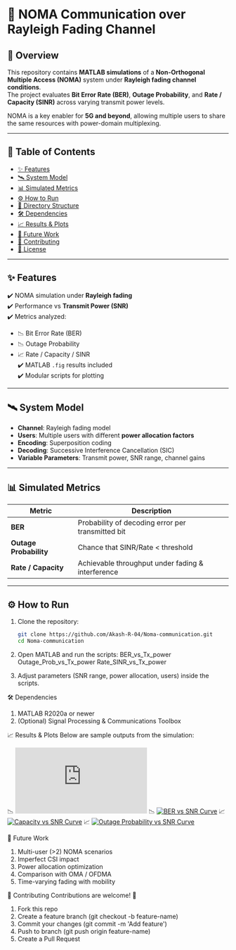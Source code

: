# 🚀 NOMA Communication over Rayleigh Fading Channel

## 📖 Overview

This repository contains **MATLAB simulations** of a **Non-Orthogonal Multiple Access (NOMA)** system under **Rayleigh fading channel conditions**.  
The project evaluates **Bit Error Rate (BER)**, **Outage Probability**, and **Rate / Capacity (SINR)** across varying transmit power levels.  

NOMA is a key enabler for **5G and beyond**, allowing multiple users to share the same resources with power-domain multiplexing.

---

## 📌 Table of Contents
- [✨ Features](#-features)
- [🛰️ System Model](#️-system-model)
- [📊 Simulated Metrics](#-simulated-metrics)
- [⚙️ How to Run](#️-how-to-run)
- [📂 Directory Structure](#-directory-structure)
- [🛠️ Dependencies](#️-dependencies)
- [📈 Results & Plots](#-results--plots)
- [🔮 Future Work](#-future-work)
- [🤝 Contributing](#-contributing)
- [📜 License](#-license)

---

## ✨ Features

✔️ NOMA simulation under **Rayleigh fading**  
✔️ Performance vs **Transmit Power (SNR)**  
✔️ Metrics analyzed:  
   - 📉 Bit Error Rate (BER)  
   - 📉 Outage Probability  
   - 📈 Rate / Capacity / SINR  
✔️ MATLAB `.fig` results included  
✔️ Modular scripts for plotting  

---

## 🛰️ System Model

- **Channel**: Rayleigh fading model  
- **Users**: Multiple users with different **power allocation factors**  
- **Encoding**: Superposition coding  
- **Decoding**: Successive Interference Cancellation (SIC)  
- **Variable Parameters**: Transmit power, SNR range, channel gains  

---

## 📊 Simulated Metrics

| Metric              | Description                                                                 |
|---------------------|-----------------------------------------------------------------------------|
| **BER**             | Probability of decoding error per transmitted bit                          |
| **Outage Probability** | Chance that SINR/Rate < threshold                                         |
| **Rate / Capacity** | Achievable throughput under fading & interference                          |

---

## ⚙️ How to Run

1. Clone the repository:
   ```bash
   git clone https://github.com/Akash-R-04/Noma-communication.git
   cd Noma-communication
   
2. Open MATLAB and run the scripts:
BER_vs_Tx_power
Outage_Prob_vs_Tx_power
Rate_SINR_vs_Tx_power

3. Adjust parameters (SNR range, power allocation, users) inside the scripts.

🛠️ Dependencies
1. MATLAB R2020a or newer
2. (Optional) Signal Processing & Communications Toolbox

📈 Results & Plots
Below are sample outputs from the simulation:

📉 [![SNR vs Transmit power](https://github.com/Akash-R-04/Noma-communication/blob/main/Figure_8_1%20(1).fig)]()
📉 [![BER vs SNR Curve]()]()
📈 [![Capacity vs SNR Curve]()]()
📈 [![Outage Probability vs SNR Curve]()]()

🔮 Future Work
1. Multi-user (>2) NOMA scenarios
2. Imperfect CSI impact
3. Power allocation optimization
4. Comparison with OMA / OFDMA
5. Time-varying fading with mobility

🤝 Contributing
Contributions are welcome! 🎉
1. Fork this repo
2. Create a feature branch (git checkout -b feature-name)
3. Commit your changes (git commit -m 'Add feature')
4. Push to branch (git push origin feature-name)
5. Create a Pull Request
